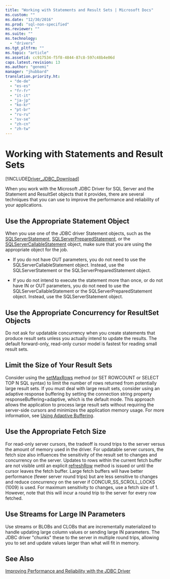 ```yaml
---
title: "Working with Statements and Result Sets | Microsoft Docs"
ms.custom: ""
ms.date: "12/30/2016"
ms.prod: "sql-non-specified"
ms.reviewer: ""
ms.suite: ""
ms.technology: 
  - "drivers"
ms.tgt_pltfrm: ""
ms.topic: "article"
ms.assetid: cc917534-f5f8-4844-87c8-597c48b4e06d
caps.latest.revision: 13
ms.author: "genemi"
manager: "jhubbard"
translation.priority.ht: 
  - "de-de"
  - "es-es"
  - "fr-fr"
  - "it-it"
  - "ja-jp"
  - "ko-kr"
  - "pt-br"
  - "ru-ru"
  - "sv-se"
  - "zh-cn"
  - "zh-tw"
---
```

# Working with Statements and Result Sets
[!INCLUDE[Driver_JDBC_Download](../../connect/jdbc/includes)]

  When you work with the Microsoft JDBC Driver for SQL Server and the Statement and ResultSet objects that it provides, there are several techniques that you can use to improve the performance and reliability of your applications.  
  
## Use the Appropriate Statement Object  
 When you use one of the JDBC driver Statement objects, such as the [SQLServerStatement](../../connect/jdbc/reference/sqlserverstatement-class.md), [SQLServerPreparedStatement](../../connect/jdbc/reference/sqlserverpreparedstatement-class.md), or the [SQLServerCallableStatement](../../connect/jdbc/reference/sqlservercallablestatement-class.md) object, make sure that you are using the appropriate object for the job.  
  
-   If you do not have OUT parameters, you do not need to use the SQLServerCallableStatement object. Instead, use the SQLServerStatement or the SQLServerPreparedStatement object.  
  
-   If you do not intend to execute the statement more than once, or do not have IN or OUT parameters, you do not need to use the SQLServerCallableStatement or the SQLServerPreparedStatement object. Instead, use the SQLServerStatement object.  
  
## Use the Appropriate Concurrency for ResultSet Objects  
 Do not ask for updatable concurrency when you create statements that produce result sets unless you actually intend to update the results. The default forward-only, read-only cursor model is fastest for reading small result sets.  
  
## Limit the Size of Your Result Sets  
 Consider using the [setMaxRows](../../connect/jdbc/reference/setmaxrows-method--sqlserverstatement-.md) method (or SET ROWCOUNT or SELECT TOP N SQL syntax) to limit the number of rows returned from potentially large result sets. If you must deal with large result sets, consider using an adaptive response buffering by setting the connection string property responseBuffering=adaptive, which is the default mode. This approach allows the application to process large result sets without requiring the server-side cursors and minimizes the application memory usage. For more information, see [Using Adaptive Buffering](../../connect/jdbc/using-adaptive-buffering.md).  
  
## Use the Appropriate Fetch Size  
 For read-only server cursors, the tradeoff is round trips to the server versus the amount of memory used in the driver. For updatable server cursors, the fetch size also influences the sensitivity of the result set to changes and concurrency on the server. Updates to rows within the current fetch buffer are not visible until an explicit [refreshRow](../../connect/jdbc/reference/refreshrow-method--sqlserverresultset-.md) method is issued or until the cursor leaves the fetch buffer. Large fetch buffers will have better performance (fewer server round trips) but are less sensitive to changes and reduce concurrency on the server if CONCUR_SS_SCROLL_LOCKS (1009) is used. For maximum sensitivity to changes, use a fetch size of 1. However, note that this will incur a round trip to the server for every row fetched.  
  
## Use Streams for Large IN Parameters  
 Use streams or BLOBs and CLOBs that are incrementally materialized to handle updating large column values or sending large IN parameters. The JDBC driver "chunks" these to the server in multiple round trips, allowing you to set and update values larger than what will fit in memory.  
  
## See Also  
 [Improving Performance and Reliability with the JDBC Driver](../../connect/jdbc/improving-performance-and-reliability-with-the-jdbc-driver.md)  
  
  
